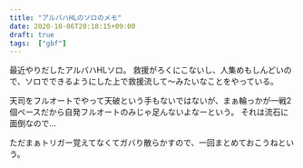```yaml
---
title: "アルバハHLのソロのメモ"
date: 2020-10-06T20:18:15+09:00
draft: true
tags:  ["gbf"]
---
```


最近やりだしたアルバハHLソロ。
救援がろくにこないし、人集めもしんどいので、ソロでできるようにした上で救援流して～みたいなことをやっている。

天司をフルオートでやって天破という手もないではないが、まぁ輪っかが一戦2個ペースだから自発フルオートのみじゃ足んないよなーという。
それは流石に面倒なので…

ただまぁトリガー覚えてなくてガバり散らかすので、一回まとめておこうねという。